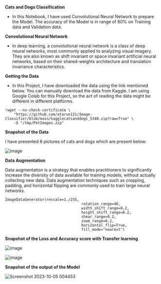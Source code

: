 ﻿**Cats and Dogs Classification**

- In this Notebook, I have used Convolutional Neural Network to prepare the Model. The accuracy of the Model is in range of 80% on Training data and Validation data.

**Convolutional Neural Network**

- In deep learning, a convolutional neural network is a class of deep neural networks, most commonly applied to analyzing visual imagery. They are also known as shift invariant or space invariant artificial neural networks, based on their shared-weights architecture and translation invariance characteristics.


**Getting the Data**

- In this Project, I have downloaded the data using the link mentioned below. You can manually download the data from Kaggle. I am using Google Colab for this Project, so the act of reading the data might be different in different platforms.

~~~
!wget --no-check-certificate \
    "https://github.com/atarun121/Image-Classifier/blob/main/kagglecatsanddogs_5340.zip?raw=True" \
    -O "/tmp/PetImages.zip"
~~~
     

**Snapshot of the Data**

I have presented 8 pictures of cats and dogs which are present below: 



![image](https://github.com/atarun121/Image-Classifier/assets/79056939/9c78703b-7237-4cfd-a1e0-23a309dfb291)
















**Data Augmentation**

Data augmentation is a strategy that enables practitioners to significantly increase the diversity of data available for training models, without actually collecting new data. Data augmentation techniques such as cropping, padding, and horizontal flipping are commonly used to train large neural networks.

~~~
ImageDataGenerator(rescale=1./255,
                                   rotation_range=40,
                                   width_shift_range=0.2,
                                   height_shift_range=0.2,
                                   shear_range=0.2,
                                   zoom_range=0.2,
                                   horizontal_flip=True,
                                   fill_mode="nearest")
~~~
**Snapshot of the Loss and Accuracy score with Transfer learning** 

![image](https://github.com/atarun121/Image-Classifier/assets/79056939/b1b4c6d8-8ffd-4fe4-a70f-6ce595fcbed4)



















![image](https://github.com/atarun121/Image-Classifier/assets/79056939/9e52e918-51bd-4c00-950a-743eea138ec5)



















**Snapshot of the output of the Model**

![Screenshot 2023-10-05 004453](https://github.com/atarun121/Image-Classifier/assets/79056939/04e152f1-56f0-482b-946b-753823012a82)
